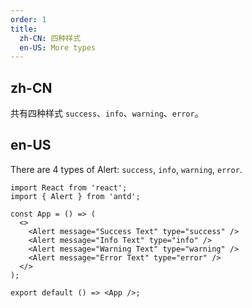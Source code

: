 ```yaml
---
order: 1
title:
  zh-CN: 四种样式
  en-US: More types
---
```


## zh-CN

共有四种样式 `success`、`info`、`warning`、`error`。

## en-US

There are 4 types of Alert: `success`, `info`, `warning`, `error`.

```tsx
import React from 'react';
import { Alert } from 'antd';

const App = () => (
  <>
    <Alert message="Success Text" type="success" />
    <Alert message="Info Text" type="info" />
    <Alert message="Warning Text" type="warning" />
    <Alert message="Error Text" type="error" />
  </>
);

export default () => <App />;
```

<style>
[data-theme="compact"] .code-box-demo .ant-alert {
  margin-bottom: 8px;
}
</style>
